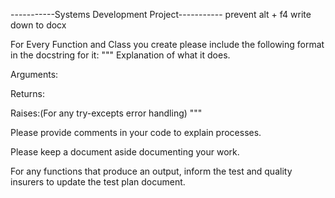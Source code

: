 -----------Systems Development Project-----------
prevent alt + f4 write down to docx


For Every Function and Class you create please include the following format in the docstring for it:
"""
Explanation of what it does.

Arguments:


Returns:


Raises:(For any try-excepts error handling)
"""

Please provide comments in your code to explain processes.

Please keep a document aside documenting your work.

For any functions that produce an output, inform the test and quality insurers to update the test plan document.